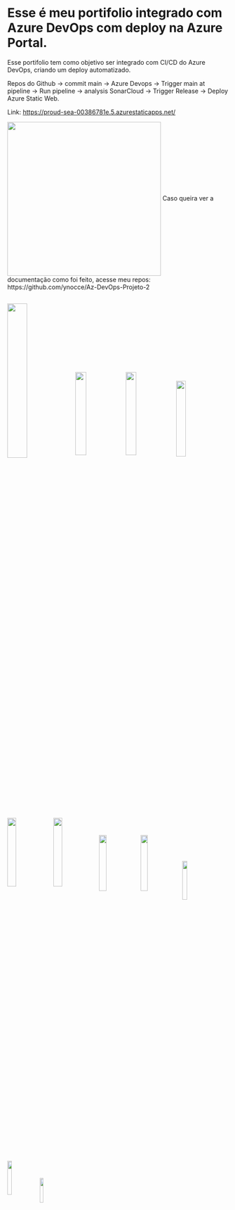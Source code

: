 # Esse é meu portifolio integrado com Azure DevOps com deploy na Azure Portal.

Esse portifolio tem como objetivo ser integrado com CI/CD do Azure DevOps, criando um deploy automatizado.

Repos do Github -> commit main -> Azure Devops -> Trigger main at pipeline -> Run pipeline -> analysis SonarCloud -> Trigger Release -> Deploy Azure Static Web.

Link: https://proud-sea-00386781e.5.azurestaticapps.net/
   
  <img width=350px align="center"  src="https://dev.azure.com/LabTesteYgor/curso%20azure%20DevOps/_apis/build/status%2FPipelines%20GIThub%2F%5BBuild%5D%20Portfolio-CI-CD?branchName=main"/>
Caso queira ver a documentação como foi feito, acesse meu repos: https://github.com/ynocce/Az-DevOps-Projeto-2

##
   <img width="30%" align="center"  src="https://sonarcloud.io/images/project_badges/sonarcloud-white.svg"/>
   <img width="22%" align="center"  src="https://sonarcloud.io/api/project_badges/measure?project=ynocce_portfolio-CI-CD&metric=duplicated_lines_density"/>
   <img width="22%" align="center"  src="https://sonarcloud.io/api/project_badges/measure?project=ynocce_portfolio-CI-CD&metric=alert_status"/>
   <img width="21%" align="center"  src="https://sonarcloud.io/api/project_badges/measure?project=ynocce_portfolio-CI-CD&metric=sqale_rating"/>
   <img width="20%" align="center"  src="https://sonarcloud.io/api/project_badges/measure?project=ynocce_portfolio-CI-CD&metric=sqale_index"/>
   <img width="20%" align="center"  src="https://sonarcloud.io/api/project_badges/measure?project=ynocce_portfolio-CI-CD&metric=ncloc"/>
   <img width="18%" align="center"  src="https://sonarcloud.io/api/project_badges/measure?project=ynocce_portfolio-CI-CD&metric=code_smells"/>
   <img width="18%" align="center"  src="https://sonarcloud.io/api/project_badges/measure?project=ynocce_portfolio-CI-CD&metric=vulnerabilities"/>
   <img width="15%" align="center"  src="https://sonarcloud.io/api/project_badges/measure?project=ynocce_portfolio-CI-CD&metric=reliability_rating"/>
   <img width="14%" align="center"  src="https://sonarcloud.io/api/project_badges/measure?project=ynocce_portfolio-CI-CD&metric=security_rating"/>
   <img width="12%" align="center"  src="https://sonarcloud.io/api/project_badges/measure?project=ynocce_portfolio-CI-CD&metric=bugs"/>


##


